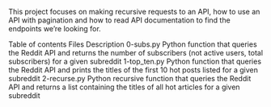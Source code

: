 This project focuses on making recursive requests to an API, how to use an API with pagination and how to read API documentation to find the endpoints we’re looking for.

Table of contents
Files	Description
0-subs.py	Python function that queries the Reddit API and returns the number of subscribers (not active users, total subscribers) for a given subreddit
1-top_ten.py	Python function that queries the Reddit API and prints the titles of the first 10 hot posts listed for a given subreddit
2-recurse.py	Python recursive function that queries the Reddit API and returns a list containing the titles of all hot articles for a given subreddit
